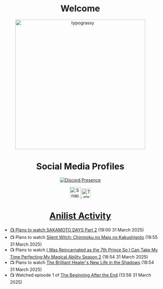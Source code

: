 <div align="center">

# Welcome
<a href="https://github.com/kawarimidoll/typograssy">
    <img alt="typograssy" src="https://typograssy.deno.dev/api?text=%E3%82%88%E3%81%86%E3%81%93%E3%81%9D%E3%81%BF%E3%81%AA%E3%81%95%E3%82%93%20-%20Sheby--&&l0=none&l1=82d9d0&l2=027353&l3=038c4c&l4=01402e&bg=none&frame=none&speed=100&comment=" width="421.99">
</a>

</div>

<div align="center">

# Social Media Profiles

[![Discord Presence](https://lanyard.cnrad.dev/api/612532963938271232)](https://discord.com/users/612532963938271232)


<a href="https://www.snapchat.com/add/a.sheby" title="Snapchat Profile">
    <img src="https://www.freepnglogos.com/uploads/snapchat-logo-png-0.png" width="35" alt="Snapchat Logo" />


<a href="https://t.me/ASheby" title="Telegram Profile">
    <img src="https://www.freepnglogos.com/uploads/telegram-logo-png-0.png" width="30" alt="Telegram Logo" />


</div>

<div align="center">

# Anilist Activity

</div>

<!-- ANILIST_ACTIVITY:start -->

-   📺 Plans to watch [SAKAMOTO DAYS Part 2](https://anilist.co/anime/184237) (19:00 31 March 2025)
-   📺 Plans to watch [Silent Witch: Chinmoku no Majo no Kakushigoto](https://anilist.co/anime/179966) (18:55 31 March 2025)
-   📺 Plans to watch [I Was Reincarnated as the 7th Prince So I Can Take My Time Perfecting My Magical Ability Season 2](https://anilist.co/anime/178090) (18:54 31 March 2025)
-   📺 Plans to watch [The Brilliant Healer's New Life in the Shadows](https://anilist.co/anime/175872) (18:54 31 March 2025)
-   📺 Watched episode 1 of [The Beginning After the End](https://anilist.co/anime/183161) (13:58 31 March 2025)

<!-- ANILIST_ACTIVITY:end -->
